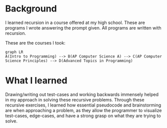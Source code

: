 # Background
I learned recursion in a course offered at my high school. These are programs I wrote answering the prompt given. All programs are written with recursion. 

These are the courses I took:  
```mermaid
graph LR
A(Intro to Programming) --> B(AP Computer Science A) --> C(AP Computer Science Principles) --> D(Advanced Topics in Programming)
```
# What I learned
Drawing/writing out test-cases and working backwards immensely helped in my approach in solving these recursive problems. Through these recursive exercises, I learned how essential pseudocode and brainstorming are when approaching a problem, as they allow the programmer to visualize test-cases, edge-cases, and have a strong grasp on what they are trying to solve.


